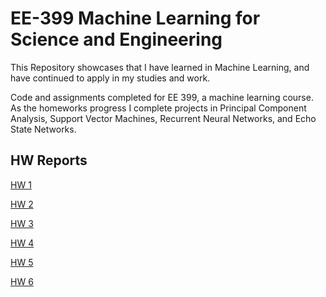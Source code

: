 # EE-399 Machine Learning for Science and Engineering

This Repository showcases that I have learned in Machine Learning, and have continued to apply in my studies and work.

Code and assignments completed for EE 399, a machine learning course. As the homeworks progress I complete projects in Principal Component Analysis, Support Vector Machines, Recurrent Neural Networks, and Echo State Networks.


## HW Reports

[HW 1](./Homework/HW1/HW1_Report.ipynb)

[HW 2](./Homework/HW2/README.md)

[HW 3](./Homework/HW3/README.md)

[HW 4](./Homework/HW4/README.md)

[HW 5](./Homework/HW5/README.md)

[HW 6](./Homework/HW6/README.md)

